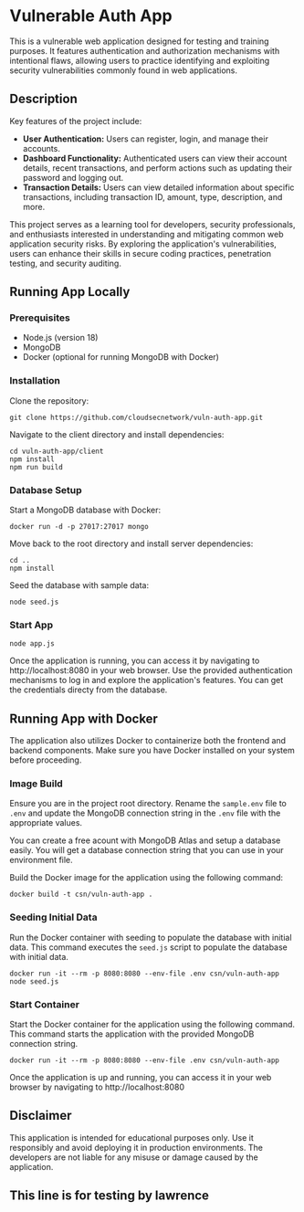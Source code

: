 # Vulnerable Auth App

This is a vulnerable web application designed for testing and training purposes. It features authentication and authorization mechanisms with intentional flaws, allowing users to practice identifying and exploiting security vulnerabilities commonly found in web applications.

## Description
Key features of the project include:
-  **User Authentication:** Users can register, login, and manage their accounts.
-  **Dashboard Functionality:** Authenticated users can view their account details, recent transactions, and perform actions such as updating their password and logging out.
-  **Transaction Details:** Users can view detailed information about specific transactions, including transaction ID, amount, type, description, and more.

This project serves as a learning tool for developers, security professionals, and enthusiasts interested in understanding and mitigating common web application security risks. By exploring the application's vulnerabilities, users can enhance their skills in secure coding practices, penetration testing, and security auditing.

## Running App Locally
 
### Prerequisites
- Node.js (version 18)
- MongoDB
- Docker (optional for running MongoDB with Docker)

### Installation
Clone the repository:
```
git clone https://github.com/cloudsecnetwork/vuln-auth-app.git
```
Navigate to the client directory and install dependencies:
```
cd vuln-auth-app/client
npm install
npm run build
```

### Database Setup
Start a MongoDB database with Docker:
```
docker run -d -p 27017:27017 mongo
```
Move back to the root directory and install server dependencies:
```
cd ..
npm install
```
Seed the database with sample data:
```
node seed.js
```
### Start App
```
node app.js
```
Once the application is running, you can access it by navigating to http://localhost:8080 in your web browser. Use the provided authentication mechanisms to log in and explore the application's features. You can get the credentials directy from the database.

## Running App with Docker
The application also utilizes Docker to containerize both the frontend and backend components. Make sure you have Docker installed on your system before proceeding.
 
### Image Build
Ensure you are in the project root directory. Rename the `sample.env` file to `.env` and update the MongoDB connection string in the `.env` file with the appropriate values. 

You can create a free acount with MongoDB Atlas and setup a database easily. You will get a database connection string that you can use in your environment file.

Build the Docker image for the application using the following command:
```
docker build -t csn/vuln-auth-app .
```

### Seeding Initial Data
Run the Docker container with seeding to populate the database with initial data. This command executes the `seed.js` script to populate the database with initial data.
```
docker run -it --rm -p 8080:8080 --env-file .env csn/vuln-auth-app node seed.js
```

### Start Container
Start the Docker container for the application using the following command. This command starts the application with the provided MongoDB connection string.
```
docker run -it --rm -p 8080:8080 --env-file .env csn/vuln-auth-app
```
Once the application is up and running, you can access it in your web browser by navigating to http://localhost:8080

## Disclaimer
This application is intended for educational purposes only. Use it responsibly and avoid deploying it in production environments. The developers are not liable for any misuse or damage caused by the application.


##  This line is for testing by lawrence
